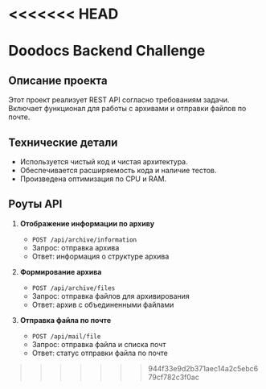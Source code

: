 <<<<<<< HEAD
=======
# Doodocs Backend Challenge

## Описание проекта
Этот проект реализует REST API согласно требованиям задачи. Включает функционал для работы с архивами и отправки файлов по почте.

## Технические детали
- Используется чистый код и чистая архитектура.
- Обеспечивается расширяемость кода и наличие тестов.
- Произведена оптимизация по CPU и RAM.

## Роуты API
1. **Отображение информации по архиву**
   - `POST /api/archive/information`
   - Запрос: отправка архива
   - Ответ: информация о структуре архива

2. **Формирование архива**
   - `POST /api/archive/files`
   - Запрос: отправка файлов для архивирования
   - Ответ: архив с объединенными файлами

3. **Отправка файла по почте**
   - `POST /api/mail/file`
   - Запрос: отправка файла и списка почт
   - Ответ: статус отправки файла по почте
>>>>>>> 944f33e9d2b371aec14a2c5ebc679cf782c3f0ac
